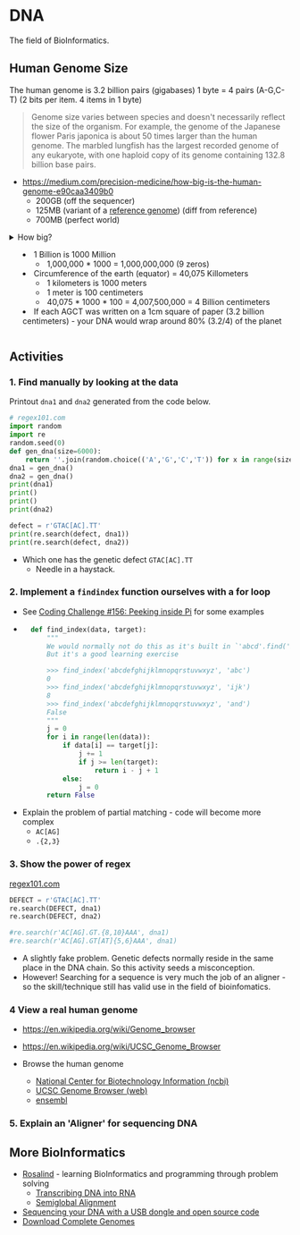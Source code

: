DNA
===

The field of BioInformatics.


Human Genome Size
-----------------

The human genome is 3.2 billion pairs (gigabases)
1 byte = 4 pairs (A-G,C-T) (2 bits per item. 4 items in 1 byte)

> Genome size varies between species and doesn't necessarily reflect the size of the organism. For example, the genome of the Japanese flower Paris japonica is about 50 times larger than the human genome. The marbled lungfish has the largest recorded genome of any eukaryote, with one haploid copy of its genome containing 132.8 billion base pairs.

* https://medium.com/precision-medicine/how-big-is-the-human-genome-e90caa3409b0
    * 200GB (off the sequencer)
    * 125MB (variant of a [reference genome](https://en.wikipedia.org/wiki/Reference_genome)) (diff from reference)
    * 700MB (perfect world)

<details>
<summary>How big?<summary>

* 1 Billion is 1000 Million
    * 1,000,000 * 1000 = 1,000,000,000 (9  zeros)
* Circumference of the earth (equator) = 40,075 Killometers
    * 1 kilometers is 1000 meters
    * 1 meter is 100 centimeters
    * 40,075 * 1000 * 100 = 4,007,500,000 = 4 Billion centimeters
* If each AGCT was written on a 1cm square of paper (3.2 billion centimeters) - your DNA would wrap around 80% (3.2/4) of the planet
</details>


Activities
----------

### 1. Find manually by looking at the data

Printout `dna1` and `dna2` generated from the code below.
```python
# regex101.com
import random
import re
random.seed(0)
def gen_dna(size=6000):
    return ''.join(random.choice(('A','G','C','T')) for x in range(size))
dna1 = gen_dna()
dna2 = gen_dna()
print(dna1)
print()
print()
print(dna2)

defect = r'GTAC[AC].TT'
print(re.search(defect, dna1))
print(re.search(defect, dna2))
```

* Which one has the genetic defect `GTAC[AC].TT`
    * Needle in a haystack.


### 2. Implement a `findindex` function ourselves with a for loop
* See [Coding Challenge #156: Peeking inside Pi](https://www.youtube.com/watch?v=MEdpRYyjz_0) for some examples
* ```python
    def find_index(data, target):
        """
        We would normally not do this as it's built in `'abcd'.find('bc')`
        But it's a good learning exercise

        >>> find_index('abcdefghijklmnopqrstuvwxyz', 'abc')
        0
        >>> find_index('abcdefghijklmnopqrstuvwxyz', 'ijk')
        8
        >>> find_index('abcdefghijklmnopqrstuvwxyz', 'and')
        False
        """
        j = 0
        for i in range(len(data)):
            if data[i] == target[j]:
                j += 1
                if j >= len(target):
                    return i - j + 1
            else:
                j = 0
        return False
  ```
* Explain the problem of partial matching - code will become more complex
    * `AC[AG]`
    * `.{2,3}`

### 3. Show the power of regex

[regex101.com](https://regex101.com/)

```python
DEFECT = r'GTAC[AC].TT'
re.search(DEFECT, dna1)
re.search(DEFECT, dna2)

#re.search(r'AC[AG].GT.{8,10}AAA', dna1)
#re.search(r'AC[AG].GT[AT]{5,6}AAA', dna1)
```

* A slightly fake problem. Genetic defects normally reside in the same place in the DNA chain. So this activity seeds a misconception.
* However! Searching for a sequence is very much the job of an aligner - so the skill/technique still has valid use in the field of bioinfomatics.

### 4 View a real human genome

* https://en.wikipedia.org/wiki/Genome_browser
* https://en.wikipedia.org/wiki/UCSC_Genome_Browser

* Browse the human genome
    * [National Center for Biotechnology Information (ncbi)](https://www.ncbi.nlm.nih.gov/gdv/browser/genome/?chr=17&from=73060031&to=73970032&id=GCF_000001405.40)
    * [UCSC Genome Browser (web)](https://genome.ucsc.edu/)
    * [ensembl](http://www.ensembl.org/Homo_sapiens/Location/View?r=17:73514968-73515099;db=core)

### 5. Explain an 'Aligner' for sequencing DNA




More BioInformatics
------------------

* [Rosalind](http://rosalind.info/) - learning BioInformatics and programming through problem solving
    * [Transcribing DNA into RNA](http://rosalind.info/problems/rna/)
    * [Semiglobal Alignment](http://rosalind.info/problems/smgb/)
* [Sequencing your DNA with a USB dongle and open source code](https://stackoverflow.blog/2021/12/24/sequencing-your-dna-with-a-usb-dongle-and-open-source-code/)
* [Download Complete Genomes](https://hgdownload.soe.ucsc.edu/downloads.html)
